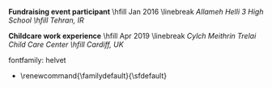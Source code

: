 
**Fundraising event participant**  \hfill Jan 2016 \linebreak
_Allameh Helli 3 High School \hfill Tehran, IR_

**Childcare work experience** \hfill Apr 2019 \linebreak
_Cylch Meithrin Trelai Child Care Center \hfill Cardiff, UK_

fontfamily: helvet
  - \renewcommand{\familydefault}{\sfdefault}
